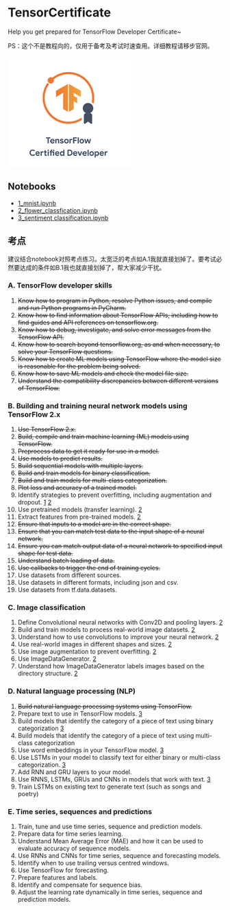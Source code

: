 # TensorCertificate

Help you get prepared for TensorFlow Developer Certificate~

PS：这个不是教程向的，仅用于备考及考试时速查用。详细教程请移步官网。

![](./cover.png)

## Notebooks
* [1_mnist.ipynb](https://colab.research.google.com/drive/1dAbddoKtBydG1ROdZ5nN8cE7z63-4TCn?usp=sharing)<span id="1"></span> 
* [2_flower_classfication.ipynb](https://colab.research.google.com/drive/14er0glheEIKf4M_p_fhP-Vf0qAu8eT9G?usp=sharing)<span id="2"></span> 
* [3_sentiment classification.ipynb](https://colab.research.google.com/drive/1-J1b8tv9vDhKAhdusV3qDijgHqsk6ub3?usp=sharing)<span id="3"></span>
## 考点

建议结合notebook对照考点练习。太宽泛的考点如A.1我就直接划掉了。要考试必然要达成的条件如B.1我也就直接划掉了，帮大家减少干扰。
### A. TensorFlow developer skills

1. ~~Know how to program in Python, resolve Python issues, and compile and run Python programs in PyCharm.~~
1. ~~Know how to find information about TensorFlow APIs, including how to find guides and API references on tensorflow.org.~~
1. ~~Know how to debug, investigate, and solve error messages from the TensorFlow API.~~
1. ~~Know how to search beyond tensorflow.org, as and when necessary, to solve your TensorFlow questions.~~
1. ~~Know how to create ML models using TensorFlow where the model size is reasonable for the problem being solved.~~
1. ~~Know how to save ML models and check the model file size.~~
1. ~~Understand the compatibility discrepancies between different versions of TensorFlow.~~

### B. Building and training neural network models using TensorFlow 2.x

1. ~~Use TensorFlow 2.x.~~
1. ~~Build, compile and train machine learning (ML) models using TensorFlow.~~
1. ~~Preprocess data to get it ready for use in a model.~~
1. ~~Use models to predict results.~~
1. ~~Build sequential models with multiple layers.~~
1. ~~Build and train models for binary classification.~~
1. ~~Build and train models for multi-class categorization.~~
1. ~~Plot loss and accuracy of a trained model.~~
1. Identify strategies to prevent overfitting, including augmentation and dropout. [1](#1) [2](#2)
1. Use pretrained models (transfer learning). [2](#2)
1. Extract features from pre-trained models. [2](#2)
1. ~~Ensure that inputs to a model are in the correct shape.~~
1. ~~Ensure that you can match test data to the input shape of a neural network.~~
1. ~~Ensure you can match output data of a neural network to specified input shape for test data.~~
1. ~~Understand batch loading of data.~~
1. ~~Use callbacks to trigger the end of training cycles.~~
1. Use datasets from different sources.
1. Use datasets in different formats, including json and csv.
1. Use datasets from tf.data.datasets.

### C. Image classification

1. Define Convolutional neural networks with Conv2D and pooling layers. [2](#2)
1. Build and train models to process real-world image datasets. [2](#2)
1. Understand how to use convolutions to improve your neural network. [2](#2)
1. Use real-world images in different shapes and sizes. [2](#2)
1. Use image augmentation to prevent overfitting. [2](#2)
1. Use ImageDataGenerator. [2](#2)
1. Understand how ImageDataGenerator labels images based on the directory structure. [2](#2)

### D. Natural language processing (NLP)

1. ~~Build natural language processing systems using TensorFlow.~~
1. Prepare text to use in TensorFlow models. [3](#3)
1. Build models that identify the category of a piece of text using binary categorization [3](#3)
1. Build models that identify the category of a piece of text using multi-class categorization
1. Use word embeddings in your TensorFlow model. [3](#3)
1. Use LSTMs in your model to classify text for either binary or multi-class categorization. [3](#3)
1. Add RNN and GRU layers to your model.
1. Use RNNS, LSTMs, GRUs and CNNs in models that work with text. [3](#3)
1. Train LSTMs on existing text to generate text (such as songs and poetry)

### E. Time series, sequences and predictions

1. Train, tune and use time series, sequence and prediction models.
1. Prepare data for time series learning.
1. Understand Mean Average Error (MAE) and how it can be used to evaluate accuracy of sequence models.
1. Use RNNs and CNNs for time series, sequence and forecasting models.
1. Identify when to use trailing versus centred windows.
1. Use TensorFlow for forecasting.
1. Prepare features and labels.
1. Identify and compensate for sequence bias.
1. Adjust the learning rate dynamically in time series, sequence and prediction models.